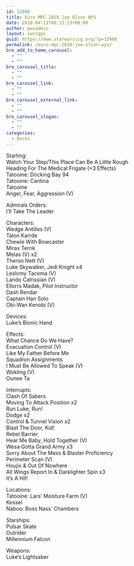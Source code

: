 ```yaml
---
id: 12606
title: Euro MPC 2018 Joe Olson WYS
date: 2018-04-11T06:13:23+00:00
author: pwsadmin
layout: swccgpc
guid: https://www.starwarsccg.org/?p=12606
permalink: /euro-mpc-2018-joe-olson-wys/
bre_add_to_home_carousel:
  - ""
  - ""
bre_carousel_title:
  - ""
  - ""
bre_carousel_link:
  - ""
  - ""
bre_carousel_external_link:
  - ""
  - ""
bre_carousel_slogan:
  - ""
  - ""
categories:
  - Decks
---
```

Starting:  
Watch Your Step/This Place Can Be A Little Rough  
Heading For The Medical Frigate (+3 Effects)  
Tatooine: Docking Bay 94  
Tatooine: Cantina  
Tatooine  
Anger, Fear, Aggression (V)

Admirals Orders:  
I’ll Take The Leader

Characters:  
Wedge Antilles (V)  
Talon Karrde  
Chewie With Bowcaster  
Mirax Terrik  
Melas (V) x2  
Theron Nett (V)  
Luke Skywalker, Jedi Knight x4  
Leslomy Tacema (V)  
Lando Calrissian (V)  
Ellorrs Madak, Pilot Instructor  
Dash Rendar  
Captain Han Solo  
Obi-Wan Kenobi (V)

Devices:  
Luke’s Bionic Hand

Effects:  
What Chance Do We Have?  
Evacuation Control (V)  
Like My Father Before Me  
Squadron Assignments  
I Must Be Allowed To Speak (V)  
Wokling (V)  
Ounee Ta

Interrupts:  
Clash Of Sabers  
Moving To Attack Position x2  
Run Luke, Run!  
Dodge x2  
Control & Tunnel Vision x2  
Blast The Door, Kid!  
Rebel Barrier  
Hear Me Baby, Hold Together (V)  
Wesa Gotta Grand Army x3  
Sorry About The Mess & Blaster Proficiency  
Perimeter Scan (V)  
Houjix & Out Of Nowhere  
All Wings Report In & Darklighter Spin x3  
It’s A Hit!

Locations:  
Tatooine: Lars’ Moisture Farm (V)  
Kessel  
Naboo: Boss Nass’ Chambers

Starships:  
Pulsar Skate  
Outrider  
Millennium Falcon

Weapons:  
Luke’s Lightsaber